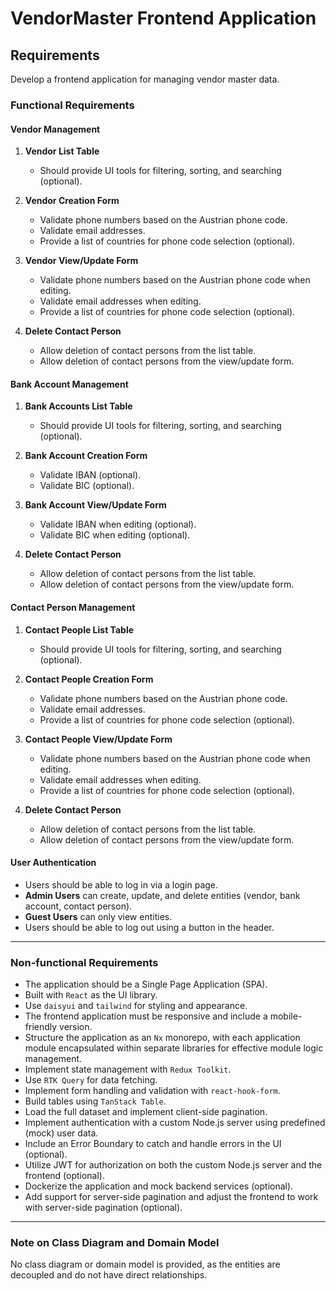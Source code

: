 # VendorMaster Frontend Application

## Requirements

Develop a frontend application for managing vendor master data.

### Functional Requirements

#### Vendor Management

1. **Vendor List Table**

   - Should provide UI tools for filtering, sorting, and searching (optional).

2. **Vendor Creation Form**

   - Validate phone numbers based on the Austrian phone code.
   - Validate email addresses.
   - Provide a list of countries for phone code selection (optional).

3. **Vendor View/Update Form**

   - Validate phone numbers based on the Austrian phone code when editing.
   - Validate email addresses when editing.
   - Provide a list of countries for phone code selection (optional).

4. **Delete Contact Person**
   - Allow deletion of contact persons from the list table.
   - Allow deletion of contact persons from the view/update form.

#### Bank Account Management

1. **Bank Accounts List Table**

   - Should provide UI tools for filtering, sorting, and searching (optional).

2. **Bank Account Creation Form**

   - Validate IBAN (optional).
   - Validate BIC (optional).

3. **Bank Account View/Update Form**

   - Validate IBAN when editing (optional).
   - Validate BIC when editing (optional).

4. **Delete Contact Person**
   - Allow deletion of contact persons from the list table.
   - Allow deletion of contact persons from the view/update form.

#### Contact Person Management

1. **Contact People List Table**

   - Should provide UI tools for filtering, sorting, and searching (optional).

2. **Contact People Creation Form**

   - Validate phone numbers based on the Austrian phone code.
   - Validate email addresses.
   - Provide a list of countries for phone code selection (optional).

3. **Contact People View/Update Form**

   - Validate phone numbers based on the Austrian phone code when editing.
   - Validate email addresses when editing.
   - Provide a list of countries for phone code selection (optional).

4. **Delete Contact Person**
   - Allow deletion of contact persons from the list table.
   - Allow deletion of contact persons from the view/update form.

#### User Authentication

- Users should be able to log in via a login page.
- **Admin Users** can create, update, and delete entities (vendor, bank account, contact person).
- **Guest Users** can only view entities.
- Users should be able to log out using a button in the header.

---

### Non-functional Requirements

- The application should be a Single Page Application (SPA).
- Built with `React` as the UI library.
- Use `daisyui` and `tailwind` for styling and appearance.
- The frontend application must be responsive and include a mobile-friendly version.
- Structure the application as an `Nx` monorepo, with each application module encapsulated within separate libraries for effective module logic management.
- Implement state management with `Redux Toolkit`.
- Use `RTK Query` for data fetching.
- Implement form handling and validation with `react-hook-form`.
- Build tables using `TanStack Table`.
- Load the full dataset and implement client-side pagination.
- Implement authentication with a custom Node.js server using predefined (mock) user data.
- Include an Error Boundary to catch and handle errors in the UI (optional).
- Utilize JWT for authorization on both the custom Node.js server and the frontend (optional).
- Dockerize the application and mock backend services (optional).
- Add support for server-side pagination and adjust the frontend to work with server-side pagination (optional).

---

### Note on Class Diagram and Domain Model

No class diagram or domain model is provided, as the entities are decoupled and do not have direct relationships.
